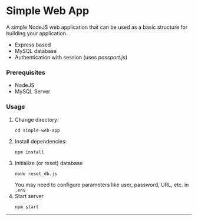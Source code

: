 # Simple Web App

A simple NodeJS web application that can be used as a basic
structure for building your application.

- Express based
- MySQL database
- Authentication with session (uses *passport.js*)

### Prerequisites

- NodeJS
- MySQL Server

### Usage

1. Change directory:
    ```
    cd simple-web-app
    ```
1. Install dependencies:
    ```
    npm install
    ```
1. Initialize (or reset) database
    ```
    node reset_db.js
    ```
    You may need to configure parameters like user, password, URL, etc.
    in `.env`
1. Start server
    ```
    npm start
    ```

***